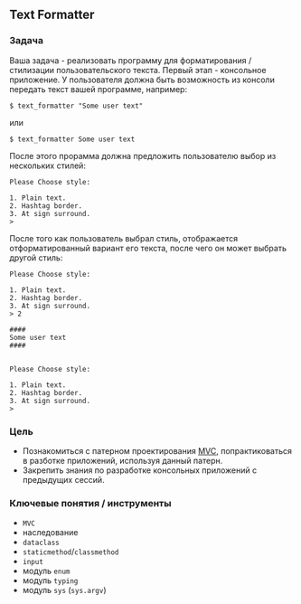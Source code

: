 ## Text Formatter

### Задача

Ваша задача - реализовать программу для форматирования / стилизации пользовательского текста.
Первый этап - консольное приложение.
У пользователя должна быть возможность из консоли передать текст вашей программе, например:

```shell
$ text_formatter "Some user text"
```

или

```shell
$ text_formatter Some user text
```

После этого прорамма должна предложить пользователю выбор из нескольких стилей:

```shell
Please Choose style:

1. Plain text.
2. Hashtag border.
3. At sign surround.
>
```

После того как пользователь выбрал стиль, отображается отформатированный вариант его текста,
после чего он может выбрать другой стиль:

```shell
Please Choose style:

1. Plain text.
2. Hashtag border.
3. At sign surround.
> 2

####
Some user text
####


Please Choose style:

1. Plain text.
2. Hashtag border.
3. At sign surround.
> 
```

### Цель

- Познакомиться с патерном проектирования [MVC](https://ru.wikipedia.org/wiki/Model-View-Controller),
попрактиковаться в разботке приложений, используя данный патерн.
- Закрепить знания по разработке консольных приложений с предыдущих сессий.

### Ключевые понятия / инструменты

- `MVC`
- наследование
- `dataclass`
- `staticmethod`/`classmethod`
- `input`
- модуль `enum`
- модуль `typing`
- модуль `sys` (`sys.argv`)
